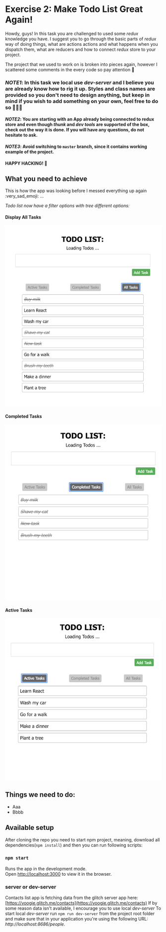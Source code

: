 # Exercise 2: Make Todo List Great Again!
Howdy, guys! In this task you are challenged to used some _redux_ knowledge you have. I suggest you to go through the basic parts of _redux_ way of doing things, what are actions actions and what happens when you dispatch them, what are reducers and how to connect _redux_ store to your project. 

The project that we used to work on is broken into pieces again, however I scattered some comments in the every code so pay attention 👀 

### *NOTE1*: In this task we local use _dev-server_ and I believe you are already know how to rig it up. Styles and class names are provided so you don't need to design anything, but keep in mind if you wish to add something on your own, feel free to do so 🎉🎉🎉

#### *NOTE2*: You are starting with an App already being connected to redux store and even though _thunk_ and _dev tools_ are supported of the box, check out the way it is done. If you will have any questions, do not hesitate to ask.

#### *NOTE3*: Avoid switching to `master` branch, since it contains working example of the project.

#### HAPPY HACKING! 🙌

## What you need to achieve
This is how the app was looking before I messed everything up again :very_sad_emoji: ...

*Todo list now have a filter options with tree different options:*
#### Display All Tasks  
![ Display All Tasks](https://raw.githubusercontent.com/voogieJames/react-101/exercise2/snapshots/snap1.png)


#### Completed Tasks 
![ Display Completed Tasks](https://raw.githubusercontent.com/voogieJames/react-101/exercise2/snapshots/snap2.png)


#### Active Tasks 
![ Display Active Tasks](https://raw.githubusercontent.com/voogieJames/react-101/exercise2/snapshots/snap3.png)


## Things we need to do:
  * Aaa
  * Bbbb

## Available setup

After cloning the repo you need to start npm project, meaning, download all dependencies(`npm install`) and then you can run following scripts:

### `npm start`

Runs the app in the development mode.<br>
Open [http://localhost:3000](http://localhost:3000) to view it in the browser.

### server or dev-server

Contacts list app is fetching data from the glitch server app here: [https://voogie.glitch.me/contacts](https://voogie.glitch.me/contacts)
If by some reason data isn't available, I encourage you to use local *dev-server*
To start local *dev-server* run `npm run dev-server` from the project root folder and make sure that in your application
you're using the following URL: *http://localhost:8686/people*.
